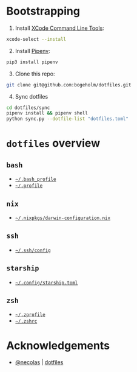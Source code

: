 # Bootstrapping

1. Install [XCode Command Line Tools](https://developer.apple.com/xcode/features/):
```bash
xcode-select --install
```

2. Install [Pipenv](https://pypi.org/project/pipenv/):
```bash
pip3 install pipenv
```

3. Clone this repo:
```bash
git clone git@github.com:bogeholm/dotfiles.git
```

4. Sync dotfiles
```bash
cd dotfiles/sync
pipenv install && pipenv shell
python sync.py --dotfile-list "dotfiles.toml"
```

# `dotfiles` overview

## `bash`
- [`~/.bash_profile`](bash/bash_profile)
- [`~/.profile`](bash/profile)

## `nix`
 - [`~/.nixpkgs/darwin-configuration.nix`](nix/darwin-configuration.nix)

## `ssh`
- [`~/.ssh/config`](ssh/config)

## `starship`
- [`~/.config/starship.toml`](starship/toml)

## `zsh`
- [`~/.zprofile`](zsh/zprofile)
- [`~/.zshrc`](zsh/zshrc)

# Acknowledgements
- [@necolas](https://github.com/necolas/dotfiles) | [dotfiles](https://github.com/necolas/dotfiles)